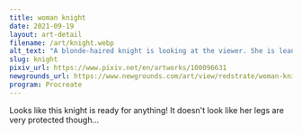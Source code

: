 ```yaml
---
title: woman knight
date: 2021-09-19
layout: art-detail
filename: /art/knight.webp
alt_text: "A blonde-haired knight is looking at the viewer. She is leaning on her trusty sword, and has some chestplates and basic armor on."
slug: knight
pixiv_url: https://www.pixiv.net/en/artworks/100096631
newgrounds_url: https://www.newgrounds.com/art/view/redstrate/woman-knight
program: Procreate
---
```

Looks like this knight is ready for anything! It doesn't look like her legs are very protected though...
